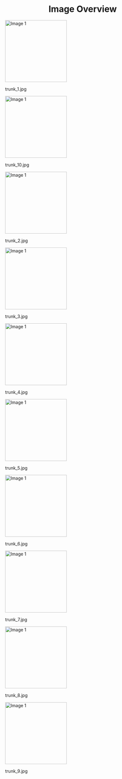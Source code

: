 <h1 style ="text-align: center;"> Image Overview </h1>
<div>
<div style="width="20%">
<img src="https://media.evkx.net/multimedia/technology/cargoandtowing/interiorcargo/trunk_1_xst.jpg" alt="Image 1" style="width: 200px;">
<p>trunk_1.jpg</p>
</div>
<div style="width="20%">
<img src="https://media.evkx.net/multimedia/technology/cargoandtowing/interiorcargo/trunk_10_xst.jpg" alt="Image 1" style="width: 200px;">
<p>trunk_10.jpg</p>
</div>
<div style="width="20%">
<img src="https://media.evkx.net/multimedia/technology/cargoandtowing/interiorcargo/trunk_2_xst.jpg" alt="Image 1" style="width: 200px;">
<p>trunk_2.jpg</p>
</div>
<div style="width="20%">
<img src="https://media.evkx.net/multimedia/technology/cargoandtowing/interiorcargo/trunk_3_xst.jpg" alt="Image 1" style="width: 200px;">
<p>trunk_3.jpg</p>
</div>
<div style="width="20%">
<img src="https://media.evkx.net/multimedia/technology/cargoandtowing/interiorcargo/trunk_4_xst.jpg" alt="Image 1" style="width: 200px;">
<p>trunk_4.jpg</p>
</div>
<div style="width="20%">
<img src="https://media.evkx.net/multimedia/technology/cargoandtowing/interiorcargo/trunk_5_xst.jpg" alt="Image 1" style="width: 200px;">
<p>trunk_5.jpg</p>
</div>
<div style="width="20%">
<img src="https://media.evkx.net/multimedia/technology/cargoandtowing/interiorcargo/trunk_6_xst.jpg" alt="Image 1" style="width: 200px;">
<p>trunk_6.jpg</p>
</div>
<div style="width="20%">
<img src="https://media.evkx.net/multimedia/technology/cargoandtowing/interiorcargo/trunk_7_xst.jpg" alt="Image 1" style="width: 200px;">
<p>trunk_7.jpg</p>
</div>
<div style="width="20%">
<img src="https://media.evkx.net/multimedia/technology/cargoandtowing/interiorcargo/trunk_8_xst.jpg" alt="Image 1" style="width: 200px;">
<p>trunk_8.jpg</p>
</div>
<div style="width="20%">
<img src="https://media.evkx.net/multimedia/technology/cargoandtowing/interiorcargo/trunk_9_xst.jpg" alt="Image 1" style="width: 200px;">
<p>trunk_9.jpg</p>
</div>
</div>
